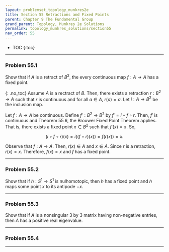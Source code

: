 ```yaml
---
layout: problemset_topology_munkres2e
title: Section 55 Retractions and Fixed Points
parent: Chapter 9 The Fundamental Group
grand_parent: Topology, Munkres 2e Solutions
permalink: topology_munkres_solutions/section55
nav_order: 55
---
```


* TOC
{:toc}

---

<div class='problem_stmt completed' markdown='1'>

### Problem 55.1
Show that if $A$ is a retract of $B^2$, the every continuous map $f:A \to A$ has a fixed point.

{: .no_toc}
Assume $A$ is a rectract of $B$. Then, there exists a retraction $r: B^2 \to A$ such that $r$ is continuous and for all $a \in A$, $r(a) = a$. Let $i: A \to B^2$ be the inclusion map.

Let $f: A \to A$ be continuous.
Define $f': B^2 \to B^2$ by $f' = i \circ f \circ r$. Then, $f'$ is continuous and Theorem 55.6, the Brouwer Fixed Point Theorem applies. That is, there exists a fixed point $x \in B^2$ such that $f'(x) = x$. So,

$$
  (i \circ f \circ r)(x) = i((f \circ r)(x)) = f(r(x)) = x.
$$

Observe that $f: A \to A$. Then, $r(x) \in A$ and $x \in A$. Since $r$ is a retraction, $r(x) = x$. Therefore, $f(x)=x$ and $f$ has a fixed point.

</div>

---

<div class='problem_stmt in_progress' markdown='1'>

### Problem 55.2
Show that if $h: S^1 \to S^1$ is nulhomotopic, then $h$ has a fixed point and $h$ maps some point $x$ to its antipode $-x$.

</div>

---


<div class='problem_stmt in_progress' markdown='1'>

### Problem 55.3
Show that if $A$ is a nonsingular 3 by 3 matrix having non-negative entries, then $A$ has a positive real eigenvalue.

</div>

---


<div class='problem_stmt in_progress' markdown='1'>

### Problem 55.4

</div>

---
